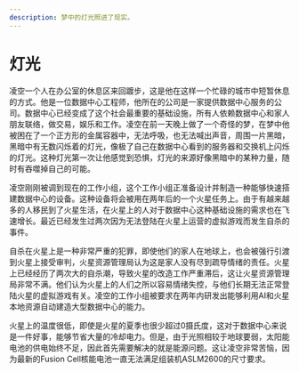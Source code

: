```yaml
---
description: 梦中的灯光照进了现实。
---
```


# 灯光

凌空一个人在办公室的休息区来回踱步，这是他在这样一个忙碌的城市中短暂休息的方式。他是一位数据中心工程师，他所在的公司是一家提供数据中心服务的公司。数据中心已经变成了这个社会最重要的基础设施，所有人依赖数据中心和家人朋友联络，做交易，娱乐和工作。凌空在前一天晚上做了一个奇怪的梦，在梦中他被困在了一个正方形的金属容器中，无法呼吸，也无法喊出声音，周围一片黑暗，黑暗中有无数闪烁着的灯光，像极了自己在数据中心看到的服务器和交换机上闪烁的灯光。这种灯光第一次让他感觉到恐惧，灯光的来源好像黑暗中的某种力量，随时有吞噬掉自己的可能。

凌空刚刚被调到现在的工作小组，这个工作小组正准备设计并制造一种能够快速搭建数据中心的设备。这种设备将会被用在两年后的一个火星任务上。由于有越来越多的人移民到了火星生活，在火星上的人对于数据中心这种基础设施的需求也在飞速增长。最近已经发生过两次因为无法登陆在火星上运营的虚拟游戏而发生自杀的事件。

自杀在火星上是一种非常严重的犯罪，即使他们的家人在地球上，也会被强行引渡到火星上接受审判，火星资源管理局认为这是家人没有尽到疏导情绪的责任。火星上已经经历了两次大的自杀潮，导致火星的改造工作严重滞后，这让火星资源管理局非常不满。他们认为火星上的人们之所以容易情绪失控，与他们长期无法正常登陆火星的虚拟游戏有关。凌空的工作小组被要求在两年内研发出能够利用AI和火星本地资源自动建造大型数据中心的能力。

火星上的温度很低，即使是火星的夏季也很少超过0摄氏度，这对于数据中心来说是一件好事，能够节省大量的冷却电力。但是，由于光照相较于地球要弱，太阳能电池的供电始终不足，因此首先需要解决的就是能源问题。这让凌空非常苦恼，因为最新的Fusion Cell核能电池一直无法满足组装机ASLM2600的尺寸要求。

